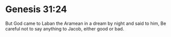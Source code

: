 # Genesis 31:24

But God came to Laban the Aramean in a dream by night and said to him, Be careful not to say anything to Jacob, either good or bad.

